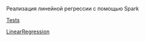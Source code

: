 Реализация линейной регрессии с помощью Spark

[Tests](https://github.com/danidarya/MADE_big_data_2021/blob/main/homework05/src/test/scala/org/apache/spark/ml/customlinreg/LinearRegressionTest.scala)

[LinearRegression](https://github.com/danidarya/MADE_big_data_2021/blob/main/homework05/src/main/scala/org/apache/spark/ml/customlinreg/LinearRegression.scala)
